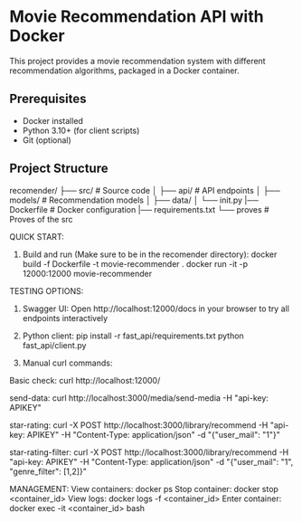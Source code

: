 # Movie Recommendation API with Docker

This project provides a movie recommendation system with different recommendation algorithms, packaged in a Docker container.

## Prerequisites

- Docker installed
- Python 3.10+ (for client scripts)
- Git (optional)

## Project Structure
recomender/
├── src/ # Source code
│ ├── api/ # API endpoints
│ ├── models/ # Recommendation models
│ ├── data/
│ └── init.py
|── Dockerfile # Docker configuration
|── requirements.txt
└── proves # Proves of the src

QUICK START:
1. Build and run (Make sure to be in the recomender directory):
docker build -f Dockerfile -t movie-recommender .
docker run -it -p 12000:12000 movie-recommender

TESTING OPTIONS:

1. Swagger UI:
Open http://localhost:12000/docs in your browser to try all endpoints interactively

2. Python client:
pip install -r fast_api/requirements.txt
python fast_api/client.py

3. Manual curl commands:

Basic check:
curl http://localhost:12000/

send-data:
curl http://localhost:3000/media/send-media -H "api-key: APIKEY"

star-rating:
curl -X POST http://localhost:3000/library/recommend -H "api-key: APIKEY" -H "Content-Type: application/json" -d "{\"user_mail\": \"1\"}"

star-rating-filter:
curl -X POST http://localhost:3000/library/recommend -H "api-key: APIKEY" -H "Content-Type: application/json" -d "{\"user_mail\": \"1\", \"genre_filter\": [1,2]}"

MANAGEMENT:
View containers: docker ps
Stop container: docker stop <container_id>
View logs: docker logs -f <container_id>
Enter container: docker exec -it <container_id> bash
